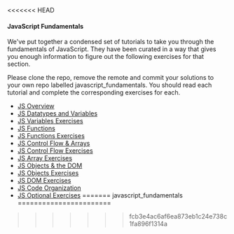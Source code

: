 <<<<<<< HEAD
#### JavaScript Fundamentals

We've put together a condensed set of tutorials to take you through the fundamentals of JavaScript. They have been curated in a way that gives you enough information to figure out the following exercises for that section.

Please clone the repo, remove the remote and commit your solutions to your own repo labelled javascript_fundamentals. You should read each tutorial and complete the corresponding exercises for each. 

* [JS Overview](https://github.com/bitmakerlabs/javascript_fundamentals/wiki/1-Overview)
* [JS Datatypes and Variables](https://github.com/bitmakerlabs/javascript_fundamentals/wiki/2-Data-Types-and-Variables)
* [JS Variables Exercises](https://github.com/bitmakerlabs/js_week/blob/master/js_fundamentals/variables.js)
* [JS Functions](https://github.com/bitmakerlabs/javascript_fundamentals/wiki/3-Functions)
* [JS Functions Exercises](https://github.com/bitmakerlabs/javascript_fundamentals/blob/master/js_fundamentals/functions.js)
* [JS Control Flow & Arrays](https://github.com/bitmakerlabs/javascript_fundamentals/wiki/4-Control-Flow-&-Arrays)
* [JS Control Flow Exercises](https://github.com/bitmakerlabs/javascript_fundamentals/blob/master/js_fundamentals/ifelse.js)
* [JS Array Exercises](https://github.com/bitmakerlabs/javascript_fundamentals/blob/master/js_fundamentals/arrays.js)
* [JS Objects & the DOM](https://github.com/bitmakerlabs/javascript_fundamentals/wiki/5-Objects-&-the-DOM)
* [JS Objects Exercises](https://github.com/bitmakerlabs/javascript_fundamentals/blob/master/js_fundamentals/objects.js)
* [JS DOM Exercises](https://github.com/bitmakerlabs/javascript_fundamentals/blob/master/js_fundamentals/dom.js)
* [JS Code Organization](https://github.com/bitmakerlabs/javascript_fundamentals/wiki/7-Code-Organization)
* [JS Optional Exercises](https://github.com/bitmakerlabs/javascript_fundamentals/blob/master/js_fundamentals/optional.js)
=======
javascript_fundamentals
=======================
>>>>>>> fcb3e4ac6af6ea873eb1c24e738c1fa896f1314a
